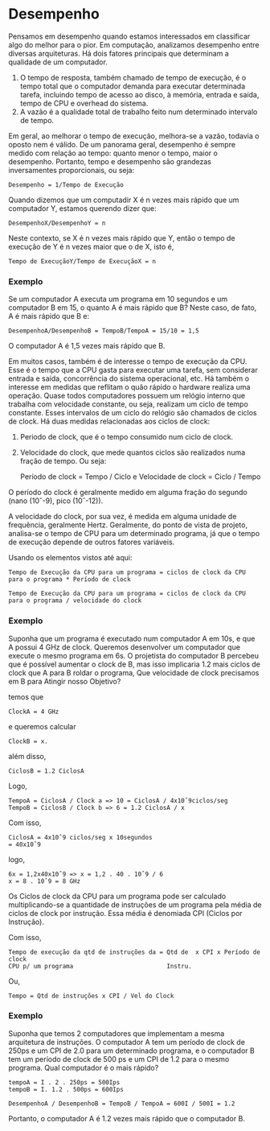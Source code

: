 # Desempenho

Pensamos em desempenho quando estamos interessados em classificar algo do melhor para o pior. Em computação, analizamos desempenho entre diversas arquiteturas.
Há dois fatores principais que determinam a qualidade de um computador.

1. O tempo de resposta, também chamado de tempo de execução, é o tempo total que o computador demanda para executar determinada tarefa, incluindo tempo de acesso ao disco, à memória, entrada e saída, tempo de CPU e overhead do sistema.
2. A vazão é a qualidade total de trabalho feito num determinado intervalo de tempo.

Em geral, ao melhorar o tempo de execução, melhora-se a vazão, todavia o oposto nem é válido.
De um panorama geral, desempenho é sempre medido com relação ao tempo: quanto menor o tempo, maior o desempenho. Portanto, tempo e desempenho são grandezas inversamentes proporcionais, ou seja:

    Desempenho = 1/Tempo de Execução

Quando dizemos que um computadir X é n vezes mais rápido que um computador Y, estamos querendo dizer que:

    DesempenhoX/DesempenhoY = n

Neste contexto, se X é n vezes mais rápido que Y, então o tempo de execução de Y é n vezes maior que o de X, isto é,
    
    Tempo de ExecuçãoY/Tempo de ExecuçãoX = n

### Exemplo

Se um computador A executa um programa em 10 segundos e um computador B em 15, o quanto A é mais rápido que B?
Neste caso, de fato, A é mais rápido que B e:

    DesempenhoA/DesempenhoB = TempoB/TempoA = 15/10 = 1,5

O computador A é 1,5 vezes mais rápido que B.

Em muitos casos, também é de interesse o tempo de execução da CPU. Esse é o tempo que a CPU gasta para executar uma tarefa, sem considerar entrada e saída, concorrência do sistema operacional, etc.
Há também o interesse em medidas que reflitam o quão rápido o hardware realiza uma operação.
Quase todos computadores possuem um relógio interno que trabalha com velocidade constante, ou seja, realizam um ciclo de tempo constante. Esses intervalos de um ciclo do relógio são chamados de ciclos de clock. Há duas medidas relacionadas aos ciclos de clock:

1. Periodo de clock, que é o tempo consumido num ciclo de clock.
2. Velocidade do clock, que mede quantos ciclos são realizados numa fração de tempo. Ou seja:

    Período de clock = Tempo / Ciclo e Velocidade de clock = Ciclo / Tempo

O período do clock é geralmente medido em alguma fração do segundo (nano (10ˆ-9), pico (10ˆ-12)).

A velocidade do clock, por sua vez, é medida em alguma unidade de frequência, geralmente Hertz.
Geralmente, do ponto de vista de projeto, analisa-se o tempo de CPU para um determinado programa, já que o tempo de execução depende de outros fatores variáveis.

Usando os elementos vistos até aqui:
    
    Tempo de Execução da CPU para um programa = ciclos de clock da CPU para o programa * Período de clock

    Tempo de Execução da CPU para um programa = ciclos de clock da CPU para o programa / velocidade do clock

### Exemplo

Suponha que um programa é executado num computador A em 10s, e que A possui 4 GHz de clock. Queremos desenvolver um computador que execute o mesmo programa em 6s. O projetista do computador B percebeu que é possível aumentar o clock de B, mas isso implicaria 1.2 mais ciclos de clock que A para B roldar o programa, Que velocidade de clock precisamos em B para Atingir nosso Objetivo?

temos que

    ClockA = 4 GHz

e queremos calcular

    ClockB = x.

além disso,

    CiclosB = 1.2 CiclosA

Logo,

    TempoA = CiclosA / Clock a => 10 = CiclosA / 4x10ˆ9ciclos/seg
    TempoB = CiclosB / Clock b => 6 = 1.2 CiclosA / x

Com isso,

    CiclosA = 4x10ˆ9 ciclos/seg x 10segundos
    = 40x10ˆ9

logo,

    6x = 1,2x40x10ˆ9 => x = 1,2 . 40 . 10ˆ9 / 6
    x = 8 . 10ˆ9 = 8 GHz



Os Ciclos de clock da CPU para um programa pode ser calculado multiplicando-se a quantidade de instruções de um programa
pela média de ciclos de clock por instrução. Essa média é denomiada CPI (Ciclos por Instrução).

Com isso,

    Tempo de execução da qtd de instruções da = Qtd de  x CPI x Período de clock     
    CPU p/ um programa                          Instru.

Ou,

    Tempo = Qtd de instruções x CPI / Vel do Clock

### Exemplo

Suponha que temos 2 computadores que implementam a mesma arquitetura de instruções. O computador A tem um período de clock
de 250ps e um CPI de 2.0 para um determinado programa, e o computador B tem um período de clock de 500 ps e um CPI de 1.2 para o mesmo programa. Qual computador é o mais rápido?

    tempoA = I . 2 . 250ps = 500Ips
    tempoB = I. 1.2 . 500ps = 600Ips

    DesempenhoA / DesempenhoB = TempoB / TempoA = 600I / 500I = 1.2

Portanto, o computador A é 1.2 vezes mais rápido que o computador B.

    
